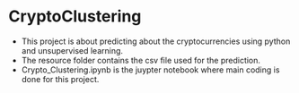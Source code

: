 # CryptoClustering
- This project is about predicting about the cryptocurrencies using python and unsupervised learning.
- The resource folder contains the csv file used for the prediction.
- Crypto_Clustering.ipynb is the juypter notebook where main coding is done for this project.